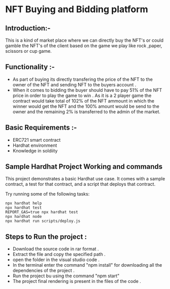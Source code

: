 # NFT Buying and Bidding platform

## Introduction:-
 This is a kind of market place where we can directly buy the NFT's or could gamble the NFT's of the client based on the game we play like rock ,paper, scissors or cup game. 

## Functionality :-
- As part of buying its directly transfering the price of the NFT to the owner of the NFT and sending NFT to the buyers account .
- When it comes to bidding the buyer should have to pay 51% of the NFT price in order to play the game to win . As it is a 2 player game the contract would take total of 102% of the NFT ammount in which the winner would get the NFT and the 100% amount would be send to the owner and the remaining 2% is transferred to the admin of the market.

## Basic Requirements :-
- ERC721 smart contract 
- Hardhat environment 
- Knowledge in soldiity

## Sample Hardhat Project Working and commands 

This project demonstrates a basic Hardhat use case. It comes with a sample contract, a test for that contract, and a script that deploys that contract.

Try running some of the following tasks:

```shell
npx hardhat help
npx hardhat test
REPORT_GAS=true npx hardhat test
npx hardhat node
npx hardhat run scripts/deploy.js
```
## Steps to Run the project :
- Download the source code in rar format .
- Extract the file and copy the specified path .
- open the folder in the visual studio code .
- In the terminal enter the command "npm install" for downloading all the dependencies of the project .
- Run the project bu using the command "npm start"
- The project final rendering is present in the files of the code .
